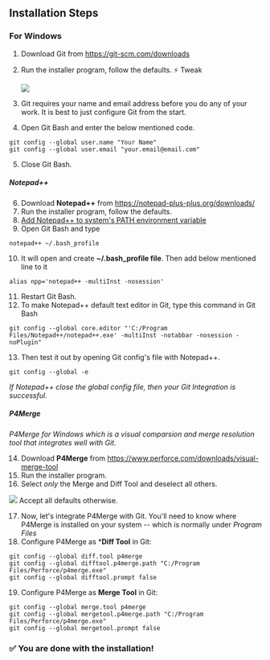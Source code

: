 ## Installation Steps

### For Windows

1. Download Git from https://git-scm.com/downloads 
2. Run the installer program, follow the defaults.
   :zap: Tweak 
   
   
    <img src="https://github.com/thesauravkarmakar/GitHub101/blob/master/images/git.PNG">
3. Git requires your name and email address before you do any of your work. It is best to just configure Git from the start.
4. Open Git Bash and enter the below mentioned code.
```
git config --global user.name "Your Name"
git config --global user.email "your.email@email.com"
```
5. Close Git Bash.

##### Notepad++
 
6. Download **Notepad++** from https://notepad-plus-plus.org/downloads/
7. Run the installer program, follow the defaults. 
8. [Add Notepad++ to system's PATH environment variable](https://superuser.com/questions/607379/how-do-i-start-notepad-from-cmd)
9. Open Git Bash and type 
```
notepad++ ~/.bash_profile 
```
10.  It will open and create **~/.bash_profile file**. Then add below mentioned line to it 
```
alias npp='notepad++ -multiInst -nosession'
```
11. Restart Git Bash.
12. To make Notepad++ default text editor in Git, type this command in Git Bash
```
git config --global core.editor "'C:/Program Files/Notepad++/notepad++.exe' -multiInst -notabbar -nosession -noPlugin"

```
13. Then test it out by opening Git config's file  with Notepad++.
```
git config --global -e
```
_If Notepad++ close the global config file, then your Git Integration is successful._

##### P4Merge
_P4Merge for Windows which is a visual comparsion and merge resolution tool that integrates well with Git._


14. Download **P4Merge** from https://www.perforce.com/downloads/visual-merge-tool
15. Run the installer program.
16. Select *only* the Merge and Diff Tool and deselect all others.
   <img src="https://github.com/thesauravkarmakar/GitHub101/blob/master/images/p4merge.PNG">
   Accept all defaults otherwise.
   
17. Now, let's integrate P4Merge with Git. You'll need to know where P4Merge is installed on your system -- which is normally under _Program Files_
18. Configure P4Merge as ***Diff Tool** in Git:
```
git config --global diff.tool p4merge
git config --global difftool.p4merge.path "C:/Program Files/Perforce/p4merge.exe"
git config --global difftool.prompt false
``` 
19. Configure P4Merge as **Merge Tool** in Git:
```
git config --global merge.tool p4merge
git config --global mergetool.p4merge.path "C:/Program Files/Perforce/p4merge.exe"
git config --global mergetool.prompt false
```
### :white_check_mark: You are done with the installation! 
